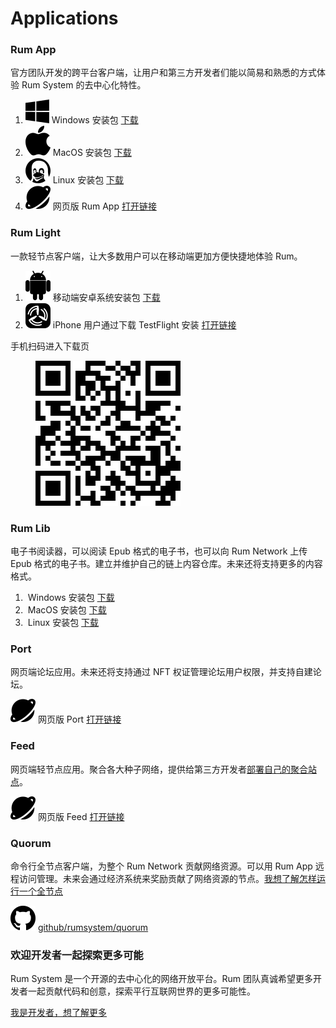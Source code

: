 # Applications

### Rum App

官方团队开发的跨平台客户端，让用户和第三方开发者们能以简易和熟悉的方式体验 Rum System 的去中心化特性。

1. ![](.gitbook/assets/bxl-windows.svg) Windows 安装包 [下载](https://static-assets.xue.cn/rum-testing/RUM-3.3.27.exe)
2. ![](<.gitbook/assets/bxl-apple (1).svg>) MacOS 安装包 [下载](https://static-assets.xue.cn/rum-testing/RUM-3.3.27.dmg)
3. <img src=".gitbook/assets/linux.svg" alt="" data-size="line"> Linux 安装包 [下载](https://static-assets.xue.cn/rum-testing/RUM-3.3.27.linux.AppImage)
4. <img src=".gitbook/assets/bxs-planet.svg" alt="" data-size="line"> 网页版 Rum App [打开链接](http://wasmapp.rumsystem.net/)

### Rum Light

一款轻节点客户端，让大多数用户可以在移动端更加方便快捷地体验 Rum。

1. <img src=".gitbook/assets/bxl-android.svg" alt="" data-size="line"> 移动端安卓系统安装包 [下载](https://static-assets.xue.cn/rum\_light/rum\_light\_1.0.2.apk)
2. <img src=".gitbook/assets/icons8-testflight.svg" alt="" data-size="line"> iPhone 用户通过下载 TestFlight 安装 [打开链接](https://testflight.apple.com/join/5iOltcjr)

手机扫码进入下载页

<figure><img src=".gitbook/assets/下载.png" alt=""><figcaption></figcaption></figure>



### Rum Lib

电子书阅读器，可以阅读 Epub 格式的电子书，也可以向 Rum Network 上传 Epub 格式的电子书。建立并维护自己的链上内容仓库。未来还将支持更多的内容格式。

1. ​<img src="https://files.gitbook.com/v0/b/gitbook-x-prod.appspot.com/o/spaces%2F216qTN0ijD75fWVlhcBs%2Fuploads%2FrQHDEAYEKFRK2aB0pJCn%2Fbxl-windows.svg?alt=media&#x26;token=4383adc8-c50a-4979-be26-385a0e1f276c" alt="" data-size="line"> Windows 安装包 [下载](https://github.com/rumsystem/rum-epub/releases)
2. ​​<img src="https://files.gitbook.com/v0/b/gitbook-x-prod.appspot.com/o/spaces%2F216qTN0ijD75fWVlhcBs%2Fuploads%2FRpBV51GzP3Qn7P3TdAui%2Fbxl-apple.svg?alt=media&#x26;token=42d2acbf-58f2-4592-b4ab-3506a5d2641f" alt="" data-size="line"> MacOS 安装包 [下载](https://github.com/rumsystem/rum-epub/releases)
3. ​​<img src="https://files.gitbook.com/v0/b/gitbook-x-prod.appspot.com/o/spaces%2F216qTN0ijD75fWVlhcBs%2Fuploads%2FVLeqZ07Ai4U77aOhOdqm%2Flinux.svg?alt=media&#x26;token=2cffc5d1-ebb1-4ad0-80e9-8df42c03dbc7" alt="" data-size="line"> Linux 安装包 [下载](https://github.com/rumsystem/rum-epub/releases)



### Port

网页端论坛应用。未来还将支持通过 NFT 权证管理论坛用户权限，并支持自建论坛。

<img src=".gitbook/assets/bxs-planet.svg" alt="" data-size="line"> 网页版 Port [打开链接](https://port.base.one)



### Feed

网页端轻节点应用。聚合各大种子网络，提供给第三方开发者[部署自己的聚合站点](https://github.com/rumsystem/light-timeline-setup)。

<img src=".gitbook/assets/bxs-planet.svg" alt="" data-size="line"> 网页版 Feed [打开链接](https://feed.base.one)



### Quorum

命令行全节点客户端，为整个 Rum Network 贡献网络资源。可以用 Rum App 远程访问管理。未来会通过经济系统来奖励贡献了网络资源的节点。[我想了解怎样运行一个全节点](ying-yong-xia-zai.md#rum-lib)

<img src=".gitbook/assets/bxl-github.svg" alt="" data-size="line"> [github/rumsystem/quorum](https://github.com/rumsystem/quorum)



### 欢迎开发者一起探索更多可能

Rum System 是一个开源的去中心化的网络开放平台。Rum 团队真诚希望更多开发者一起贡献代码和创意，探索平行互联网世界的更多可能性。

[我是开发者，想了解更多](im-a-developer.md)
